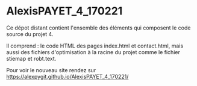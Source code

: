 ﻿# AlexisPAYET_4_170221
 
 Ce dépot distant contient l'ensemble des éléments qui composent le code source du projet 4.
 
 Il comprend : le code HTML des pages index.html et contact.html, mais aussi des fichiers d'optimisation à la racine du projet comme le fichier stiemap et robt.text.
 
 Pour voir le nouveau site rendez sur https://alexpygit.github.io/AlexisPAYET_4_170221/
 
